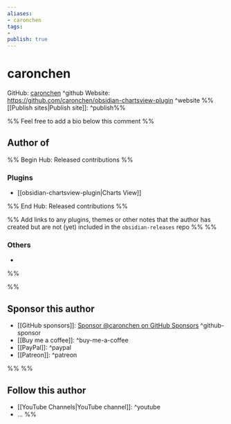 ```yaml
---
aliases:
- caronchen
tags: 
- 
publish: true
---
```


# caronchen

GitHub: [caronchen](https://github.com/caronchen/) ^github
Website: <https://github.com/caronchen/obsidian-chartsview-plugin> ^website
%%[[Publish sites|Publish site]]: ^publish%%

%% Feel free to add a bio below this comment %%


## Author of

%% Begin Hub: Released contributions %%
### Plugins
- [[obsidian-chartsview-plugin|Charts View]]

%% End Hub: Released contributions %%

%% Add links to any plugins, themes or other notes that the author has created but are not (yet) included in the `obsidian-releases` repo %%
%%
### Others 

- 
%%

%%
## Sponsor this author

- [[GitHub sponsors]]: [Sponsor @caronchen on GitHub Sponsors](https://github.com/sponsors/caronchen) ^github-sponsor
- [[Buy me a coffee]]: ^buy-me-a-coffee
- [[PayPal]]: ^paypal
- [[Patreon]]: ^patreon

%%
%%
## Follow this author

- [[YouTube Channels|YouTube channel]]: ^youtube
- ...
%%